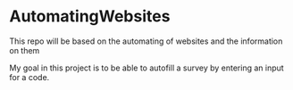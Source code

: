 # AutomatingWebsites
This repo will be based on the automating of websites and the information on them



My goal in this project is to be able to autofill a survey by entering an input for a code.